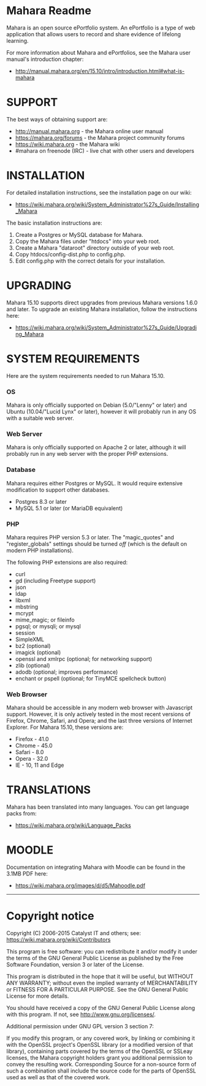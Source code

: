 # Mahara Readme

Mahara is an open source ePortfolio system. An ePortfolio is a type of
web application that allows users to record and share evidence of lifelong learning.

For more information about Mahara and ePortfolios, see the Mahara user manual's
introduction chapter:

 * http://manual.mahara.org/en/15.10/intro/introduction.html#what-is-mahara

# SUPPORT

The best ways of obtaining support are:

 * http://manual.mahara.org - the Mahara online user manual
 * https://mahara.org/forums - the Mahara project community forums
 * https://wiki.mahara.org - the Mahara wiki
 * #mahara on freenode (IRC) - live chat with other users and developers

# INSTALLATION

For detailed installation instructions, see the installation page on our wiki:

 * https://wiki.mahara.org/wiki/System_Administrator%27s_Guide/Installing_Mahara

The basic installation instructions are:

 1. Create a Postgres or MySQL database for Mahara.
 2. Copy the Mahara files under "htdocs" into your web root.
 3. Create a Mahara "dataroot" directory outside of your web root.
 4. Copy htdocs/config-dist.php to config.php.
 5. Edit config.php with the correct details for your installation.

# UPGRADING

Mahara 15.10 supports direct upgrades from previous Mahara versions 1.6.0 and later.
To upgrade an existing Mahara installation, follow the instructions here:

 * https://wiki.mahara.org/wiki/System_Administrator%27s_Guide/Upgrading_Mahara

# SYSTEM REQUIREMENTS

Here are the system requirements needed to run Mahara 15.10.

### OS

Mahara is only officially supported on Debian (5.0/"Lenny" or later) and
Ubuntu (10.04/"Lucid Lynx" or later), however it will probably run in any
OS with a suitable web server.

### Web Server

Mahara is only officially supported on Apache 2 or later, although it will
probably run in any web server with the proper PHP extensions.

### Database

Mahara requires either Postgres or MySQL. It would require extensive
modification to support other databases.
 * Postgres 8.3 or later
 * MySQL 5.1 or later (or MariaDB equivalent)

### PHP

Mahara requires PHP version 5.3 or later. The "magic_quotes" and "register_globals"
settings should be turned *off* (which is the default on modern PHP installations).

The following PHP extensions are also required:
 * curl
 * gd (including Freetype support)
 * json
 * ldap
 * libxml
 * mbstring
 * mcrypt
 * mime_magic; or fileinfo
 * pgsql; or mysqli; or mysql
 * session
 * SimpleXML
 * bz2 (optional)
 * imagick (optional)
 * openssl and xmlrpc (optional; for networking support)
 * zlib (optional)
 * adodb (optional; improves performance)
 * enchant or pspell (optional; for TinyMCE spellcheck button)

### Web Browser

Mahara should be accessible in any modern web browser with
Javascript support. However, it is only actively tested in the most recent
versions of Firefox, Chrome, Safari, and Opera; and the last three versions
of Internet Explorer. For Mahara 15.10, these versions are:
 * Firefox - 41.0
 * Chrome - 45.0
 * Safari - 8.0
 * Opera - 32.0
 * IE - 10, 11 and Edge

# TRANSLATIONS

Mahara has been translated into many languages. You can get language packs from:

* https://wiki.mahara.org/wiki/Language_Packs

# MOODLE

Documentation on integrating Mahara with Moodle can be found in the
3.1MB PDF here:

 * https://wiki.mahara.org/images/d/d5/Mahoodle.pdf

------------------
# Copyright notice

Copyright (C) 2006-2015 Catalyst IT and others; see:
https://wiki.mahara.org/wiki/Contributors

This program is free software: you can redistribute it and/or modify
it under the terms of the GNU General Public License as published by
the Free Software Foundation, version 3 or later of the License.

This program is distributed in the hope that it will be useful,
but WITHOUT ANY WARRANTY; without even the implied warranty of
MERCHANTABILITY or FITNESS FOR A PARTICULAR PURPOSE.  See the
GNU General Public License for more details.

You should have received a copy of the GNU General Public License
along with this program.  If not, see <http://www.gnu.org/licenses/>.

Additional permission under GNU GPL version 3 section 7:

If you modify this program, or any covered work, by linking or
combining it with the OpenSSL project's OpenSSL library (or a
modified version of that library), containing parts covered by the
terms of the OpenSSL or SSLeay licenses, the Mahara copyright holders
grant you additional permission to convey the resulting work.
Corresponding Source for a non-source form of such a combination
shall include the source code for the parts of OpenSSL used as well
as that of the covered work.
